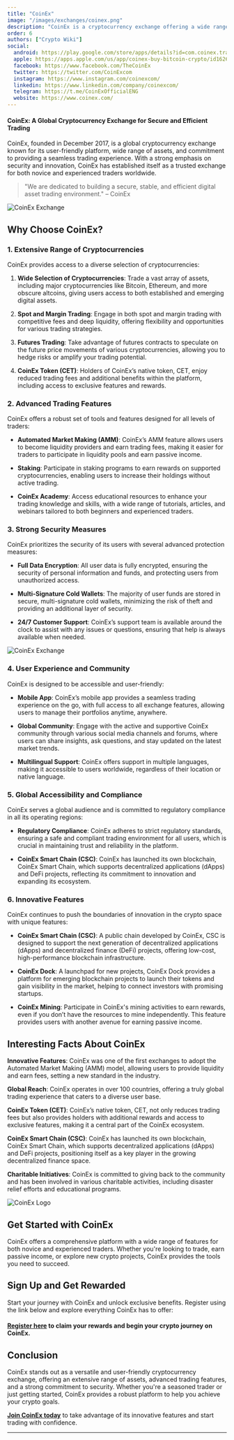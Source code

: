 ```yaml
---
title: "CoinEx"
image: "/images/exchanges/coinex.png"
description: "CoinEx is a cryptocurrency exchange offering a wide range of assets and advanced trading."
order: 6
authors: ["Crypto Wiki"]
social:
  android: https://play.google.com/store/apps/details?id=com.coinex.trade.play
  apple: https://apps.apple.com/us/app/coinex-buy-bitcoin-crypto/id1626447428
  facebook: https://www.facebook.com/TheCoinEx
  twitter: https://twitter.com/CoinExcom
  instagram: https://www.instagram.com/coinexcom/
  linkedin: https://www.linkedin.com/company/coinexcom/
  telegram: https://t.me/CoinExOfficialENG
  website: https://www.coinex.com/
---
```


#### CoinEx: A Global Cryptocurrency Exchange for Secure and Efficient Trading

CoinEx, founded in December 2017, is a global cryptocurrency exchange known for its user-friendly platform, wide range of assets, and commitment to providing a seamless trading experience. With a strong emphasis on security and innovation, CoinEx has established itself as a trusted exchange for both novice and experienced traders worldwide.

> "We are dedicated to building a secure, stable, and efficient digital asset trading environment." – CoinEx

![CoinEx Exchange](/images/exchanges/coinex.png)

## Why Choose CoinEx?

### 1. Extensive Range of Cryptocurrencies

CoinEx provides access to a diverse selection of cryptocurrencies:

1. **Wide Selection of Cryptocurrencies**: Trade a vast array of assets, including major cryptocurrencies like Bitcoin, Ethereum, and more obscure altcoins, giving users access to both established and emerging digital assets.

2. **Spot and Margin Trading**: Engage in both spot and margin trading with competitive fees and deep liquidity, offering flexibility and opportunities for various trading strategies.

3. **Futures Trading**: Take advantage of futures contracts to speculate on the future price movements of various cryptocurrencies, allowing you to hedge risks or amplify your trading potential.

4. **CoinEx Token (CET)**: Holders of CoinEx’s native token, CET, enjoy reduced trading fees and additional benefits within the platform, including access to exclusive features and rewards.

### 2. Advanced Trading Features

CoinEx offers a robust set of tools and features designed for all levels of traders:

- **Automated Market Making (AMM)**: CoinEx’s AMM feature allows users to become liquidity providers and earn trading fees, making it easier for traders to participate in liquidity pools and earn passive income.

- **Staking**: Participate in staking programs to earn rewards on supported cryptocurrencies, enabling users to increase their holdings without active trading.

- **CoinEx Academy**: Access educational resources to enhance your trading knowledge and skills, with a wide range of tutorials, articles, and webinars tailored to both beginners and experienced traders.

### 3. Strong Security Measures

CoinEx prioritizes the security of its users with several advanced protection measures:

- **Full Data Encryption**: All user data is fully encrypted, ensuring the security of personal information and funds, and protecting users from unauthorized access.

- **Multi-Signature Cold Wallets**: The majority of user funds are stored in secure, multi-signature cold wallets, minimizing the risk of theft and providing an additional layer of security.

- **24/7 Customer Support**: CoinEx’s support team is available around the clock to assist with any issues or questions, ensuring that help is always available when needed.

![CoinEx Exchange](/images/posts/coinex-exchange.png)

### 4. User Experience and Community

CoinEx is designed to be accessible and user-friendly:

- **Mobile App**: CoinEx’s mobile app provides a seamless trading experience on the go, with full access to all exchange features, allowing users to manage their portfolios anytime, anywhere.

- **Global Community**: Engage with the active and supportive CoinEx community through various social media channels and forums, where users can share insights, ask questions, and stay updated on the latest market trends.

- **Multilingual Support**: CoinEx offers support in multiple languages, making it accessible to users worldwide, regardless of their location or native language.

### 5. Global Accessibility and Compliance

CoinEx serves a global audience and is committed to regulatory compliance in all its operating regions:

- **Regulatory Compliance**: CoinEx adheres to strict regulatory standards, ensuring a safe and compliant trading environment for all users, which is crucial in maintaining trust and reliability in the platform.

- **CoinEx Smart Chain (CSC)**: CoinEx has launched its own blockchain, CoinEx Smart Chain, which supports decentralized applications (dApps) and DeFi projects, reflecting its commitment to innovation and expanding its ecosystem.

### 6. Innovative Features

CoinEx continues to push the boundaries of innovation in the crypto space with unique features:

- **CoinEx Smart Chain (CSC)**: A public chain developed by CoinEx, CSC is designed to support the next generation of decentralized applications (dApps) and decentralized finance (DeFi) projects, offering low-cost, high-performance blockchain infrastructure.

- **CoinEx Dock**: A launchpad for new projects, CoinEx Dock provides a platform for emerging blockchain projects to launch their tokens and gain visibility in the market, helping to connect investors with promising startups.

- **CoinEx Mining**: Participate in CoinEx's mining activities to earn rewards, even if you don’t have the resources to mine independently. This feature provides users with another avenue for earning passive income.

## Interesting Facts About CoinEx

**Innovative Features**: CoinEx was one of the first exchanges to adopt the Automated Market Making (AMM) model, allowing users to provide liquidity and earn fees, setting a new standard in the industry.

**Global Reach**: CoinEx operates in over 100 countries, offering a truly global trading experience that caters to a diverse user base.

**CoinEx Token (CET)**: CoinEx’s native token, CET, not only reduces trading fees but also provides holders with additional rewards and access to exclusive features, making it a central part of the CoinEx ecosystem.

**CoinEx Smart Chain (CSC)**: CoinEx has launched its own blockchain, CoinEx Smart Chain, which supports decentralized applications (dApps) and DeFi projects, positioning itself as a key player in the growing decentralized finance space.

**Charitable Initiatives**: CoinEx is committed to giving back to the community and has been involved in various charitable activities, including disaster relief efforts and educational programs.

![CoinEx Logo](/images/posts/coinex-logo.png)

## Get Started with CoinEx

CoinEx offers a comprehensive platform with a wide range of features for both novice and experienced traders. Whether you're looking to trade, earn passive income, or explore new crypto projects, CoinEx provides the tools you need to succeed.

## Sign Up and Get Rewarded

Start your journey with CoinEx and unlock exclusive benefits. Register using the link below and explore everything CoinEx has to offer:

#### **[Register here](https://www.coinex.com/register?refer_code=7yrbs) to claim your rewards and begin your crypto journey on CoinEx.**

## Conclusion

CoinEx stands out as a versatile and user-friendly cryptocurrency exchange, offering an extensive range of assets, advanced trading features, and a strong commitment to security. Whether you're a seasoned trader or just getting started, CoinEx provides a robust platform to help you achieve your crypto goals.

**[Join CoinEx today](https://www.coinex.com/register?refer_code=7yrbs)** to take advantage of its innovative features and start trading with confidence.

---
